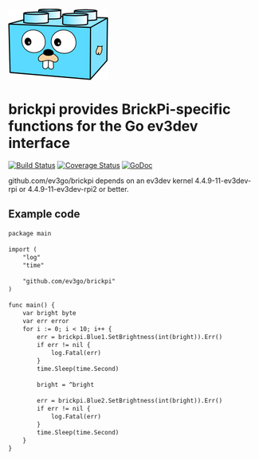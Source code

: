 ![Gopherbrick](gopherbrick.png)
# brickpi provides BrickPi-specific functions for the Go ev3dev interface

[![Build Status](https://travis-ci.org/ev3go/brickpi.svg?branch=master)](https://travis-ci.org/ev3go/brickpi) [![Coverage Status](https://coveralls.io/repos/ev3go/brickpi/badge.svg?branch=master&service=github)](https://coveralls.io/github/ev3go/brickpi?branch=master) [![GoDoc](https://godoc.org/github.com/ev3go/brickpi?status.svg)](https://godoc.org/github.com/ev3go/brickpi)

github.com/ev3go/brickpi depends on an ev3dev kernel 4.4.9-11-ev3dev-rpi or 4.4.9-11-ev3dev-rpi2 or better.

## Example code

```
package main

import (
	"log"
	"time"

	"github.com/ev3go/brickpi"
)

func main() {
	var bright byte
	var err error
	for i := 0; i < 10; i++ {
		err = brickpi.Blue1.SetBrightness(int(bright)).Err()
		if err != nil {
			log.Fatal(err)
		}
		time.Sleep(time.Second)

		bright = ^bright

		err = brickpi.Blue2.SetBrightness(int(bright)).Err()
		if err != nil {
			log.Fatal(err)
		}
		time.Sleep(time.Second)
	}
}
```